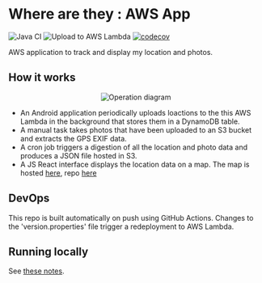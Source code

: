 # Where are they : AWS App
![Java CI](https://github.com/JFL110/where-are-they-aws-app/workflows/Java%20CI/badge.svg) ![Upload to AWS Lambda](https://github.com/JFL110/where-are-they-aws-app/workflows/Upload%20to%20AWS%20Lambda/badge.svg) [![codecov](https://codecov.io/gh/JFL110/where-are-they-aws-app/branch/master/graph/badge.svg)](https://codecov.io/gh/JFL110/where-are-they-aws-app)

AWS application to track and display my location and photos.

## How it works
<p align="center">
  <img src="https://s3.eu-west-2.amazonaws.com/jamesleach.dev/static/map-back-end-diagram.svg" alt="Operation diagram"/>
</p>

- An Android application periodically uploads loactions to the this AWS Lambda in the background that stores them in a DynamoDB table. 
- A manual task takes photos that have been uploaded to an S3 bucket and extracts the GPS EXIF data.
- A cron job triggers a digestion of all the location and photo data and produces a JSON file hosted in S3.
- A JS React interface displays the location data on a map. The map is hosted [here](https://jfl110.github.io/where-are-they/), repo [here](https://github.com/JFL110/where-are-they/)


## DevOps
This repo is built automatically on push using GitHub Actions. Changes to the 'version.properties' file trigger a redeployment to AWS Lambda. 

## Running locally
See [these notes](https://github.com/JFL110/where-are-they-aws-app/blob/master/running-locally.md).
